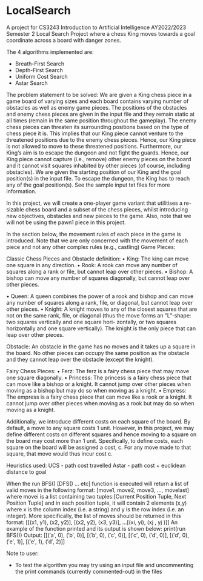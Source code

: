 # LocalSearch
A project for CS3243 Introduction to Artificial Intelligence AY2022/2023 Semester 2
Local Search Project where a chess King moves towards a goal coordinate across a board with danger zones.

The 4 algorithms implemented are:
* Breath-First Search
* Depth-First Search
* Uniform Cost Search
* Astar Search 


The problem statement to be solved:
We are given a King chess piece in a game board of varying sizes and each board contains varying number of obstacles as well as enemy game pieces. The positions of the obstacles and enemy chess pieces are given in the input file and they remain static at all times (remain in the same position throughout the gameplay). The enemy chess pieces can threaten its surrounding positions based on the type of chess piece it is. This implies that our King piece cannot venture to the threatened positions due to the enemy chess pieces. Hence, our King piece is not allowed to move to these threatened positions.
Furthermore, our King’s aim is to escape the dungeon and not fight the guards. Hence, our King piece cannot capture (i.e., remove) other enemy pieces on the board and it cannot visit squares inhabited by other pieces (of course, including obstacles).
We are given the starting position of our King and the goal position(s) in the input file. To escape the dungeon, the King has to reach any of the goal position(s).
See the sample input txt files for more information.



In this project, we will create a one-player game variant that utilitises a re-sizable chess board and a subset of the chess pieces, whilst introducing new objectives, obstacles and new pieces to the game. Also, note that we will not be using the pawn1 piece in this project.

In the section below, the movement rules of each piece in the game is introduced. Note that we are only concerned with the movement of each piece and not any other complex rules (e.g., castling)
Game Pieces:

Classic Chess Pieces and Obstacle definition:
• King: The king can move one square in any direction.
• Rook: A rook can move any number of squares along a rank or file, but cannot leap over other pieces.
• Bishop: A bishop can move any number of squares diagonally, but cannot leap over other pieces.

• Queen: A queen combines the power of a rook and bishop and can move any number of squares along a rank, file, or diagonal, but cannot leap over other pieces.
• Knight: A knight moves to any of the closest squares that are not on the same rank, file, or diagonal (thus the move forms an ”L”-shape: two squares vertically and one square hori- zontally, or two squares horizontally and one square vertically). The knight is the only piece that can leap over other pieces.

Obstacle: An obstacle in the game has no moves and it takes up a square in the board. No other pieces can occupy the same position as the obstacle and they cannot leap over the obstacle (except the knight).

Fairy Chess Pieces:
• Ferz: The ferz is a fairy chess piece that may move one square diagonally.
• Princess: The princess is a fairy chess piece that can move like a bishop or a knight. It cannot jump over other pieces when moving as a bishop but may do so when moving as a knight.
• Empress: The empress is a fairy chess piece that can move like a rook or a knight. It cannot jump over other pieces when moving as a rook but may do so when moving as a knight.

Additionally, we introduce different costs on each square of the board. By default, a move to any square costs 1 unit. However, in this project, we may define different costs on different squares and hence moving to a square on the board may cost more than 1 unit.
Specifically, to define costs, each square on the board will be assigned a cost, c. For any move made to that square, that move would thus incur cost c.

Heuristics used:
UCS - path cost travelled
Astar - path cost + euclidean distance to goal



When the run BFS() [DFS() ... etc] function is executed will return a list of valid moves in the following format:
[move1, move2, move3, ..., movelast]
where movei is a list containing two tuples:[Current Position Tuple, Next Position Tuple] and in each position tuple, it will contain 2 elements (x,y) where x is the column index (i.e. a string) and y is the row index (i.e. an integer).
    More specifically, the list of moves should be returned in this format:
[[(x1, y1), (x2, y2)], [(x2, y2), (x3, y3)], ...[(xi, yi), (xj , yj )]]
An example of the function printed and its output is shown below:
print(run BFS())
Output:
[[(′a′, 0), (′b′, 0)], [(′b′, 0), (′c′, 0)], [(′c′, 0), (′d′, 0)], [(′d′, 0), (′e′, 1)], [(′e′, 1), (′d′, 2)]]


Note to user:
* To test the algorithm you may try using an input file and uncommenting the print commands (currently commented-out) in the files 
